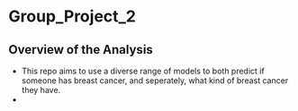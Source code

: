 # Group_Project_2

## Overview of the Analysis

* This repo aims to use a diverse range of models to both predict if someone has breast cancer, and seperately, what kind of breast cancer they have.
* 
